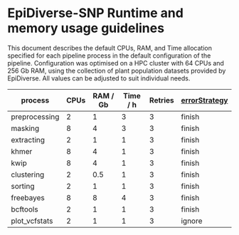 # EpiDiverse-SNP Runtime and memory usage guidelines
This document describes the default CPUs, RAM, and Time allocation specified for each pipeline process in the default configuration of the pipeline. Configuration was optimised on a HPC cluster with 64 CPUs and 256 Gb RAM, using the collection of plant population datasets provided by EpiDiverse. All values can be adjusted to suit individual needs.

|process|CPUs|RAM / Gb|Time / h|Retries|[errorStrategy](https://www.nextflow.io/docs/latest/process.html#errorstrategy)|
|-------|----|--------|--------|-------|-----------------|
|preprocessing|2|1|3|3|finish|
|masking|8|4|3|3|finish|
|extracting|2|1|1|3|finish|
|khmer|8|4|1|3|finish|
|kwip|8|4|1|3|finish|
|clustering|2|0.5|1|3|finish|
|sorting|2|1|1|3|finish|
|freebayes|8|8|4|3|finish|
|bcftools|2|1|1|3|finish|
|plot_vcfstats|2|1|1|3|ignore|